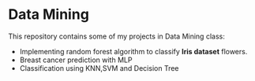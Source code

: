 # Data Mining
This repository contains some of my projects in Data Mining class:
- Implementing random forest algorithm to classify **Iris dataset** flowers.
- Breast cancer prediction with MLP
- Classification using KNN,SVM and Decision Tree
